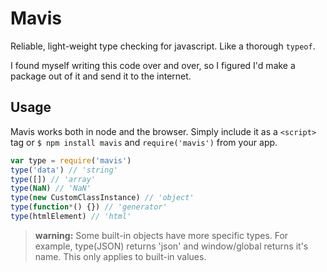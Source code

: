 # Mavis
Reliable, light-weight type checking for javascript. Like a thorough `typeof`.

I found myself writing this code over and over, so I figured I'd make a package out of it and send it to the internet.

## Usage

Mavis works both in node and the browser. Simply include it as a `<script>` tag or `$ npm install mavis` and `require('mavis')` from your app.

```javascript
var type = require('mavis')
type('data') // 'string'
type([]) // 'array'
type(NaN) // 'NaN'
type(new CustomClassInstance) // 'object'
type(function*() {}) // 'generator'
type(htmlElement) // 'html'
```

> **warning:** Some built-in objects have more specific types. For example, type(JSON) returns 'json' and window/global returns it's name. This only applies to built-in values.